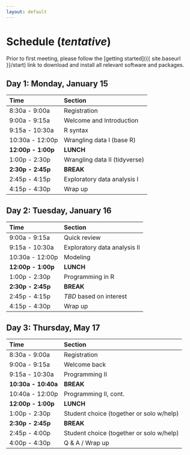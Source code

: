 ```yaml
---
layout: default
---
```


# Schedule (*tentative*)

Prior to first meeting, please follow the [getting
started]({{ site.baseurl }}/start) link to download and install
all relevant software and packages.

## Day 1: Monday, January 15

|Time|Section|  
|:---|:------|  
|8:30a - 9:00a|Registration|  
|9:00a - 9:15a|Welcome and Introduction|  
|9:15a - 10:30a|R syntax|  
|10:30a - 12:00p|Wrangling data I (base R)|  
|**12:00p - 1:00p**|**LUNCH**|  
|1:00p - 2:30p|Wrangling data II (tidyverse)|  
|**2:30p - 2:45p**|**BREAK**|  
|2:45p - 4:15p|Exploratory data analysis I|  
|4:15p - 4:30p|Wrap up|  

## Day 2: Tuesday, January 16

|Time|Section|  
|:---|:------|  
|9:00a - 9:15a|Quick review|  
|9:15a - 10:30a|Exploratory data analysis II|  
|10:30a - 12:00p|Modeling|  
|**12:00p - 1:00p**|**LUNCH**|  
|1:00p - 2:30p|Programming in R|  
|**2:30p - 2:45p**|**BREAK**|  
|2:45p - 4:15p|*TBD* based on interest|  
|4:15p - 4:30p|Wrap up|  

## Day 3: Thursday, May 17

|Time|Section|  
|:---|:------|  
|8:30a - 9:00a|Registration|  
|9:00a - 9:15a|Welcome back|  
|9:15a - 10:30a|Programming II|  
|**10:30a - 10:40a**|**BREAK**|  
|10:40a - 12:00p|Programming II, cont.|  
|**12:00p - 1:00p**|**LUNCH**|  
|1:00p - 2:30p|Student choice (together or solo w/help)|  
|**2:30p - 2:45p**|**BREAK**|  
|2:45p - 4:00p|Student choice (together or solo w/help)|  
|4:00p - 4:30p|Q & A / Wrap up|  



